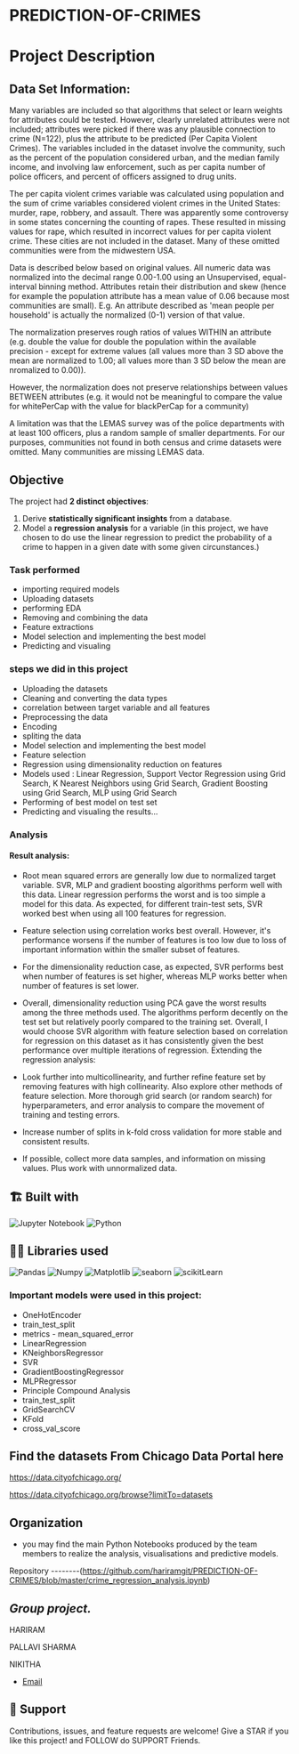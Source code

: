 # PREDICTION-OF-CRIMES


# Project Description

## Data Set Information:

Many variables are included so that algorithms that select or learn weights for 
attributes could be tested. However, clearly unrelated attributes were not included; 
attributes were picked if there was any plausible connection to crime (N=122), plus 
the attribute to be predicted (Per Capita Violent Crimes). The variables included in 
the dataset involve the community, such as the percent of the population considered 
urban, and the median family income, and involving law enforcement, such as per capita 
number of police officers, and percent of officers assigned to drug units.

The per capita violent crimes variable was calculated using population and the sum of 
crime variables considered violent crimes in the United States: murder, rape, robbery, 
and assault. There was apparently some controversy in some states concerning the 
counting of rapes. These resulted in missing values for rape, which resulted in 
incorrect values for per capita violent crime. These cities are not included in the 
dataset. Many of these omitted communities were from the midwestern USA.

Data is described below based on original values. All numeric data was normalized into 
the decimal range 0.00-1.00 using an Unsupervised, equal-interval binning method. 
Attributes retain their distribution and skew (hence for example the population 
attribute has a mean value of 0.06 because most communities are small). E.g. An 
attribute described as 'mean people per household' is actually the normalized (0-1) 
version of that value.

The normalization preserves rough ratios of values WITHIN an attribute (e.g. double 
the value for double the population within the available precision - except for 
extreme values (all values more than 3 SD above the mean are normalized to 1.00; all 
values more than 3 SD below the mean are nromalized to 0.00)).

However, the normalization does not preserve relationships between values BETWEEN 
attributes (e.g. it would not be meaningful to compare the value for whitePerCap with 
the value for blackPerCap for a community)

A limitation was that the LEMAS survey was of the police departments with at least 100 
officers, plus a random sample of smaller departments. For our purposes, communities 
not found in both census and crime datasets were omitted. Many communities are missing 
LEMAS data.



## Objective
The project had **2 distinct objectives**:
1. Derive **statistically significant insights** from a database.
2. Model a **regression analysis** for a variable (in this project, we have chosen to do use the linear regression to predict the probability of a crime to happen in a given date with some given circunstances.)





### Task performed
- importing required models
- Uploading datasets
- performing EDA
- Removing and combining the data
- Feature extractions
- Model selection and implementing the best model
- Predicting and visualing



### steps we did in this project
- Uploading the datasets
- Cleaning and converting the data types
- correlation between target variable and all features
- Preprocessing the data
- Encoding 
- spliting the data
- Model selection and implementing the best model
- Feature selection
- Regression using dimensionality reduction on features
- Models used : Linear Regression, Support Vector Regression using Grid Search, K Nearest Neighbors using Grid Search, Gradient Boosting using Grid Search, MLP using Grid Search
- Performing of best model on test set
- Predicting and visualing the results...




### Analysis
#### Result analysis:

- Root mean squared errors are generally low due to normalized target variable.
SVR, MLP and gradient boosting algorithms perform well with this data. Linear regression performs the worst and is too simple a model for this data.
As expected, for different train-test sets, SVR worked best when using all 100 features for regression.
- Feature selection using correlation works best overall. However, it's performance worsens if the number of features is too low due to loss of important information within the smaller subset of features.
- For the dimensionality reduction case, as expected, SVR performs best when number of features is set higher, whereas MLP works better when number of features is set lower. 
- Overall, dimensionality reduction using PCA gave the worst results among the three methods used.
The algorithms perform decently on the test set but relatively poorly compared to the training set. Overall, I would choose SVR algorithm with feature selection based on correlation for regression on this dataset as it has consistently given the best performance over multiple iterations of regression.
Extending the regression analysis:

- Look further into multicollinearity, and further refine feature set by removing features with high collinearity. Also explore other methods of feature selection.
More thorough grid search (or random search) for hyperparameters, and error analysis to compare the movement of training and testing errors.
- Increase number of splits in k-fold cross validation for more stable and consistent results.
- If possible, collect more data samples, and information on missing values. Plus work with unnormalized data.






## 🏗️ Built with
![Jupyter Notebook](https://img.shields.io/badge/jupyter-%23FA0F00.svg?style=for-the-badge&logo=jupyter&logoColor=white)
![Python](https://img.shields.io/badge/python-3670A0?style=for-the-badge&logo=python&logoColor=ffdd54)



## 👩‍💻 Libraries used
![Pandas](https://img.shields.io/badge/Pandas-2C2D72?style=for-the-badge&logo=pandas&logoColor=purple)
![Numpy](https://img.shields.io/badge/Numpy-777BB4?style=for-the-badge&logo=numpy&logoColor=yellow)
![Matplotlib](https://img.shields.io/badge/Matplotlib-F7931E.svg?style=for-the-badge&logo=Matplotlib&logoColor=orange) 
![seaborn](https://img.shields.io/badge/Seaborn-2C2D72?style=for-the-badge&logo=Seaborn&logoColor=blue)
![scikitLearn](https://img.shields.io/badge/scikitLearn-2C2D72?style=for-the-badge&logo=scikitLearn&logoColor=blue)



### Important models were used in this project:

- OneHotEncoder
- train_test_split
- metrics - mean_squared_error
- LinearRegression
- KNeighborsRegressor
- SVR
- GradientBoostingRegressor
- MLPRegressor
- Principle Compound Analysis
- train_test_split 
- GridSearchCV
- KFold
- cross_val_score





## Find the datasets From Chicago Data Portal here 
https://data.cityofchicago.org/

https://data.cityofchicago.org/browse?limitTo=datasets



## Organization
-  you may find the main Python Notebooks produced by the team members to realize the analysis, visualisations and predictive models.

Repository --------(https://github.com/hariramgit/PREDICTION-OF-CRIMES/blob/master/crime_regression_analysis.ipynb)



 ## *Group project.* 
 
HARIRAM

PALLAVI SHARMA

NIKITHA



* [Email](mailto:hariramhdmp@gmail.com)



## 🤝 Support
Contributions, issues, and feature requests are welcome!
Give a STAR if you like this project! and FOLLOW do SUPPORT Friends.

